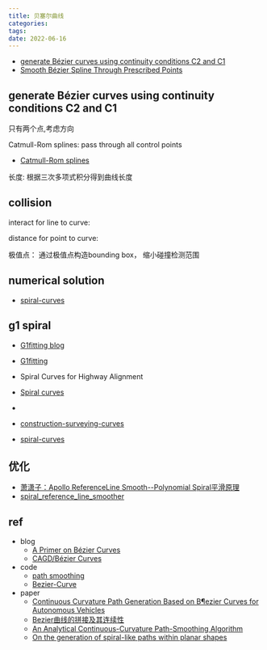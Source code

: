 ```yaml
---
title: 贝塞尔曲线
categories: 
tags: 
date: 2022-06-16
---
```



- [generate Bézier curves using continuity conditions C2 and C1](https://www.jointjs.com/blog/how-to-create-nice-looking-curves-in-svg-with-fixed-tangents)
- [Smooth Bézier Spline Through Prescribed Points](https://www.particleincell.com/2012/bezier-splines/)

## generate Bézier curves using continuity conditions C2 and C1

只有两个点,考虑方向

Catmull-Rom splines: pass through all control points

- [Catmull-Rom splines](https://lucidar.me/en/mathematics/catmull-rom-splines/)

长度: 根据三次多项式积分得到曲线长度
## collision

interact for line to curve:

distance for point to curve:

极值点： 通过极值点构造bounding box， 缩小碰撞检测范围


## numerical solution

- [spiral-curves](https://www.slideshare.net/haroldtaylor1113/spiral-curves)



## g1 spiral

- [G1fitting blog](https://onlinelibrary.wiley.com/doi/abs/10.1002/mma.3114)
- [G1fitting](https://github.com/ebertolazzi/G1fitting)

 - Spiral Curves for Highway Alignment
- [Spiral curves ](http://what-when-how.com/the-3-d-global-spatial-data-model/spiral-curves-geometrical-models-for-spatial-data-computations-the-3-d-global-spatial-data-model/)
- [](https://www.youtube.com/watch?v=CCpi0eNks94&ab_channel=DanielFindley)
- [construction-surveying-curves](https://mypdh.engineer/courses/construction-surveying-curves/)

- [spiral-curves](https://mypdh.engineer/lessons/spiral-curves/)

## 优化


- [萧潇子：Apollo ReferenceLine Smooth--Polynomial Spiral平滑原理](https://zhuanlan.zhihu.com/p/347373426)
- [spiral_reference_line_smoother](https://github.com/ApolloAuto/apollo/blob/master/modules/planning/reference_line/spiral_reference_line_smoother.h)


## ref

- blog
    - [A Primer on Bézier Curves](https://pomax.github.io/bezierinfo/#curvature)
    - [CAGD/Bézier Curves](https://en.wikiversity.org/wiki/CAGD/B%C3%A9zier_Curves)
- code
    - [path smoothing](https://github.com/MithunNallana/path-smoothing)
    - [Bezier-Curve](https://github.com/reiniscimurs/Bezier-Curve)
- paper
    - [Continuous Curvature Path Generation Based on B¶ezier Curves for Autonomous Vehicles]()
    - [Bezier曲线的拼接及其连续性]()
    - [An Analytical Continuous-Curvature Path-Smoothing Algorithm]()
    - [On the generation of spiral-like paths within planar shapes](https://www.sciencedirect.com/science/article/pii/S2288430017301562)